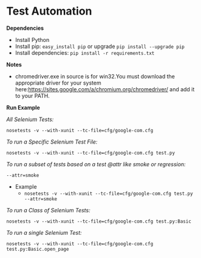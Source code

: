 
# Test Automation

**Dependencies**
- Install Python
- Install pip: `easy_install pip` or upgrade `pip install --upgrade pip`
- Install dependencies: `pip install -r requirements.txt`

**Notes**
- chromedriver.exe in source is for win32.You must download the appropriate driver for your system here:https://sites.google.com/a/chromium.org/chromedriver/ and add it to your PATH.

**Run Example**

*All Selenium Tests:*

`nosetests -v --with-xunit --tc-file=cfg/google-com.cfg`

*To run a Specific Selenium Test File:*

`nosetests -v --with-xunit --tc-file=cfg/google-com.cfg test.py`

*To run a subset of tests based on a test @attr like smoke or regression:*

`--attr=smoke`
- Example
  - `nosetests -v --with-xunit --tc-file=cfg/google-com.cfg test.py --attr=smoke`

*To run a Class of Selenium Tests:*

`nosetests -v --with-xunit --tc-file=cfg/google-com.cfg test.py:Basic`

*To run a single Selenium Test:*

`nosetests -v --with-xunit --tc-file=cfg/google-com.cfg test.py:Basic.open_page`
